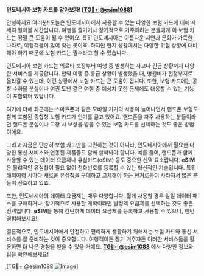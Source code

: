 **인도네시아 보험 카드를 알아보자! [[TG💪+ @esim1088](https://t.me/s/esim1088)]**

안녕하세요 여러분! 오늘은 인도네시아에서 사용할 수 있는 다양한 보험 카드에 대해 자세히 알아볼 시간입니다. 여행을 즐기거나 장기적으로 거주하려는 분들에게 이 보험 카드는 정말 큰 도움이 될 수 있어요. 특히 인도네시아는 아름다운 자연과 문화가 가득한 나라로, 여행객들이 많이 찾는 곳이죠. 하지만 현지 생활에서는 다양한 위험 상황에 대비해야 하기 때문에 보험 카드는 필수라고 할 수 있습니다.

인도네시아 보험 카드는 의료비 보장부터 여행 중 발생하는 사고나 긴급 상황까지 다양한 서비스를 제공합니다. 만약 여행 중 응급 상황이 발생했을 때, 병원비가 천정부지로 올라갈 수 있는데, 이런 상황에서 보험 카드는 큰 도움이 됩니다. 또한, 보험 카드에는 공항 수하물 분실이나 여권 도난 같은 여행 중 예상치 못한 문제에도 대응할 수 있는 기능이 포함되어 있답니다.

여기에 더해 최근에는 스마트폰과 같은 모바일 기기의 사용이 늘어나면서 핸드폰 보험도 함께 포함된 종합형 보험 카드가 인기를 끌고 있어요. 핸드폰을 자주 사용하는 분들이라면 핸드폰 분실이나 고장 시 보상을 받을 수 있는 보험 카드를 선택하는 것도 좋은 방법이에요.

그리고 지금은 단순히 보험 카드만을 고민하는 것이 아니라, 인도네시아에서 필요한 다양한 통신 서비스와 연동된 제품들도 함께 살펴봐야 합니다. 예를 들어, 핸드폰과 함께 사용할 수 있는 데이터 요금제나 유심카드(eSIM) 등도 중요한 선택 요소랍니다. **eSIM**은 물리적인 유심칩이 필요 없이 전화번호를 등록할 수 있는 혁신적인 기술입니다. 특히 해외여행 시마다 새로운 유심칩을 구매하고 교체해야 하는 번거로움이 사라져서 많은 분들이 선호하고 있죠.

또한, 인도네시아의 데이터 요금제는 매우 다양합니다. 짧게 사용할 경우 일일 데이터 패스를 구매하거나, 장기적으로 사용할 계획이라면 월정액 요금제를 선택하는 것도 좋은 선택입니다. **eSIM**을 통해 간단하게 데이터 요금제를 등록하고 사용할 수 있으니, 한번 경험해보세요!

결론적으로, 인도네시아에서 안전하고 편리하게 생활하기 위해서는 보험 카드와 통신 서비스를 잘 준비하는 것이 중요합니다. 여행객이든 장기 거주자든 이러한 서비스들을 활용하면 더 나은 경험을 얻을 수 있을 거예요. **[TG💪+ @esim1088](https://t.me/s/esim1088)** 에서 다양한 정보와 팁을 확인해보세요!

[[TG💪+ @esim1088](https://t.me/s/esim1088) ![Image](https://i.postimg.cc/Y0z9fWf4/image.png)]